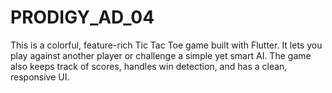# PRODIGY_AD_04
This is a colorful, feature-rich Tic Tac Toe game built with Flutter. It lets you play against another player or challenge a simple yet smart AI. The game also keeps track of scores, handles win detection, and has a clean, responsive UI.
